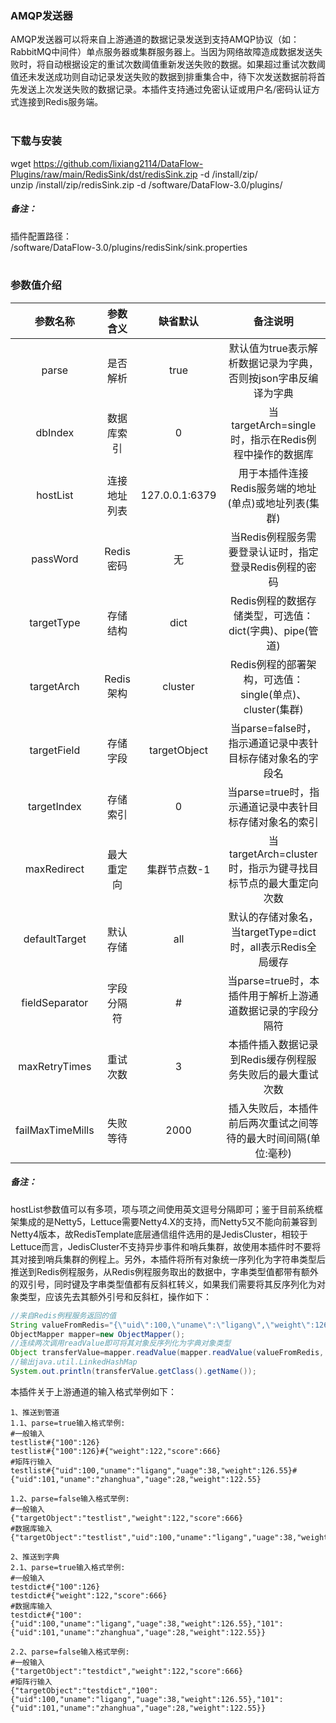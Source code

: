 ### AMQP发送器  
AMQP发送器可以将来自上游通道的数据记录发送到支持AMQP协议（如：RabbitMQ中间件）单点服务器或集群服务器上。当因为网络故障造成数据发送失败时，将自动根据设定的重试次数阈值重新发送失败的数据。如果超过重试次数阈值还未发送成功则自动记录发送失败的数据到排重集合中，待下次发送数据前将首先发送上次发送失败的数据记录。本插件支持通过免密认证或用户名/密码认证方式连接到Redis服务端。  
​      

### 下载与安装  
wget https://github.com/lixiang2114/DataFlow-Plugins/raw/main/RedisSink/dst/redisSink.zip -d /install/zip/  
unzip  /install/zip/redisSink.zip -d /software/DataFlow-3.0/plugins/    

##### 备注：  
插件配置路径：  
 /software/DataFlow-3.0/plugins/redisSink/sink.properties  
​      

### 参数值介绍  
|参数名称|参数含义|缺省默认|备注说明|
|:-----:|:-------:|:-------:|:-------:|
|parse|是否解析|true|默认值为true表示解析数据记录为字典，否则按json字串反编译为字典|
|dbIndex|数据库索引|0|当targetArch=single时，指示在Redis例程中操作的数据库|
|hostList|连接地址列表|127.0.0.1:6379|用于本插件连接Redis服务端的地址(单点)或地址列表(集群)|
|passWord|Redis密码|无|当Redis例程服务需要登录认证时，指定登录Redis例程的密码|
|targetType|存储结构|dict|Redis例程的数据存储类型，可选值：dict(字典)、pipe(管道)|
|targetArch|Redis架构|cluster|Redis例程的部署架构，可选值：single(单点)、cluster(集群)|
|targetField|存储字段|targetObject|当parse=false时，指示通道记录中表针目标存储对象名的字段名|
|targetIndex|存储索引|0|当parse=true时，指示通道记录中表针目标存储对象名的索引|
|maxRedirect|最大重定向|集群节点数-1|当targetArch=cluster时，指示为键寻找目标节点的最大重定向次数|
|defaultTarget|默认存储|all|默认的存储对象名，当targetType=dict时，all表示Redis全局缓存|
|fieldSeparator|字段分隔符|#|当parse=true时，本插件用于解析上游通道数据记录的字段分隔符|
|maxRetryTimes|重试次数|3|本插件插入数据记录到Redis缓存例程服务失败后的最大重试次数|
|failMaxTimeMills|失败等待|2000|插入失败后，本插件前后两次重试之间等待的最大时间间隔(单位:毫秒)|
##### 备注：  
hostList参数值可以有多项，项与项之间使用英文逗号分隔即可；鉴于目前系统框架集成的是Netty5，Lettuce需要Netty4.X的支持，而Netty5又不能向前兼容到Netty4版本，故RedisTemplate底层通信组件选用的是JedisCluster，相较于Lettuce而言，JedisCluster不支持异步事件和哨兵集群，故使用本插件时不要将其对接到哨兵集群的例程上。另外，本插件将所有对象统一序列化为字符串类型后推送到Redis例程服务，从Redis例程服务取出的数据中，字串类型值都带有额外的双引号，同时键及字串类型值都有反斜杠转义，如果我们需要将其反序列化为对象类型，应该先去其额外引号和反斜杠，操作如下：  
```JAVA
//来自Redis例程服务返回的值
String valueFromRedis="{\"uid\":100,\"uname\":\"ligang\",\"weight\":126.55,\"uage\":38}";
ObjectMapper mapper=new ObjectMapper();
//连续两次调用readValue即可将其对象反序列化为字典对象类型
Object transferValue=mapper.readValue(mapper.readValue(valueFromRedis, String.class), Object.class);
//输出java.util.LinkedHashMap
System.out.println(transferValue.getClass().getName());
```
本插件关于上游通道的输入格式举例如下：  
```Text
1、推送到管道
1.1、parse=true输入格式举例:
#一般输入
testlist#{"100":126}
testlist#{"100":126}#{"weight":122,"score":666}
#矩阵行输入
testlist#{"uid":100,"uname":"ligang","uage":38,"weight":126.55}#{"uid":101,"uname":"zhanghua","uage":28,"weight":122.55}

1.2、parse=false输入格式举例:
#一般输入
{"targetObject":"testlist","weight":122,"score":666}
#数据库输入
{"targetObject":"testlist","uid":100,"uname":"ligang","uage":38,"weight":126.55}

2、推送到字典
2.1、parse=true输入格式举例:
#一般输入
testdict#{"100":126}
testdict#{"weight":122,"score":666}
#数据库输入
testdict#{"100":{"uid":100,"uname":"ligang","uage":38,"weight":126.55},"101":{"uid":101,"uname":"zhanghua","uage":28,"weight":122.55}}

2.2、parse=false输入格式举例:
#一般输入
{"targetObject":"testdict","weight":122,"score":666}
#矩阵行输入
{"targetObject":"testdict","100":{"uid":100,"uname":"ligang","uage":38,"weight":126.55},"101":{"uid":101,"uname":"zhanghua","uage":28,"weight":122.55}}
```